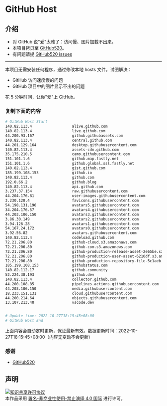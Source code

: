 # GitHub Host
## 介绍
- 对 GitHub 说"爱"太难了：访问慢、图片加载不出来。
- 本项目拷贝至 [GitHub520](https://github.com/521xueweihan/GitHub520)。
- 有问题请提 [GitHub520 issues](https://github.com/521xueweihan/GitHub520/issues/new)

---

本项目无需安装任何程序，通过修改本地 hosts 文件，试图解决：
- GitHub 访问速度慢的问题
- GitHub 项目中的图片显示不出的问题

花 5 分钟时间，让你"爱"上 GitHub。

### 复制下面的内容
```bash
# GitHub Host Start
140.82.113.4                  alive.github.com
140.82.113.4                  live.github.com
44.200.93.167                 github.githubassets.com
140.82.113.4                  central.github.com
44.201.129.164                desktop.githubusercontent.com
140.82.113.4                  assets-cdn.github.com
35.175.210.5                  camo.githubusercontent.com
151.101.1.6                   github.map.fastly.net
151.101.1.6                   github.global.ssl.fastly.net
140.82.113.4                  gist.github.com
185.199.108.153               github.io
140.82.113.4                  github.com
192.0.66.2                    github.blog
140.82.113.4                  api.github.com
3.237.37.154                  raw.githubusercontent.com
44.204.176.81                 user-images.githubusercontent.com
3.230.128.4                   favicons.githubusercontent.com
54.198.131.196                avatars5.githubusercontent.com
34.204.176.57                 avatars4.githubusercontent.com
44.203.106.150                avatars3.githubusercontent.com
3.86.30.149                   avatars2.githubusercontent.com
3.94.126.28                   avatars1.githubusercontent.com
54.167.24.172                 avatars0.githubusercontent.com
3.92.56.82                    avatars.githubusercontent.com
140.82.113.4                  codeload.github.com
72.21.206.80                  github-cloud.s3.amazonaws.com
72.21.206.80                  github-com.s3.amazonaws.com
72.21.206.80                  github-production-release-asset-2e65be.s3.amazonaws.com
72.21.206.80                  github-production-user-asset-6210df.s3.amazonaws.com
72.21.206.80                  github-production-repository-file-5c1aeb.s3.amazonaws.com
185.199.108.153               githubstatus.com
140.82.112.17                 github.community
52.224.38.193                 github.dev
140.82.113.4                  collector.github.com
44.200.108.85                 pipelines.actions.githubusercontent.com
44.203.106.150                media.githubusercontent.com
18.233.151.131                cloud.githubusercontent.com
44.200.214.64                 objects.githubusercontent.com
13.107.213.40                 vscode.dev


# Update time: 2022-10-27T18:15:45+08:00
# GitHub Host End

```
上面内容会自动定时更新，保证最新有效。数据更新时间：2022-10-27T18:15:45+08:00（内容无变动不会更新）

### 感谢

- [GitHub520](https://github.com/521xueweihan/GitHub520)

## 声明
<a rel="license" href="https://creativecommons.org/licenses/by-nc-nd/4.0/deed.zh"><img alt="知识共享许可协议" style="border-width: 0" src="https://licensebuttons.net/l/by-nc-nd/4.0/88x31.png"></a><br>本作品采用 <a rel="license" href="https://creativecommons.org/licenses/by-nc-nd/4.0/deed.zh">署名-非商业性使用-禁止演绎 4.0 国际</a> 进行许可。